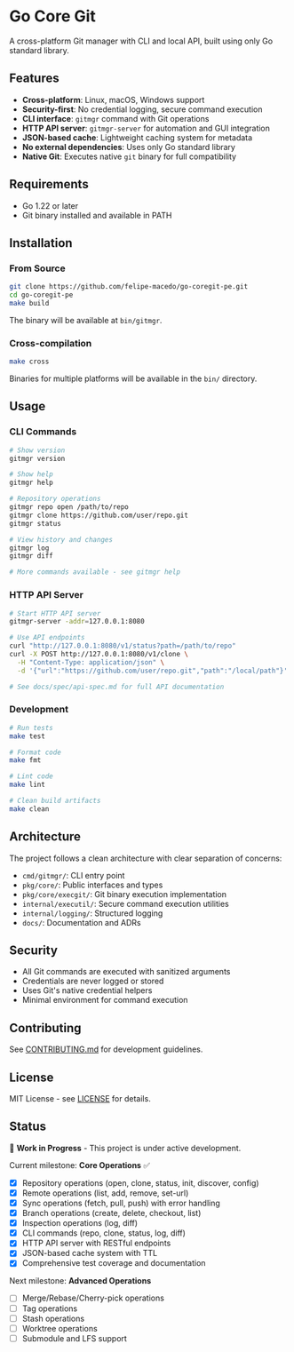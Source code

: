 # Go Core Git

A cross-platform Git manager with CLI and local API, built using only Go standard library.

## Features

- **Cross-platform**: Linux, macOS, Windows support
- **Security-first**: No credential logging, secure command execution
- **CLI interface**: `gitmgr` command with Git operations
- **HTTP API server**: `gitmgr-server` for automation and GUI integration
- **JSON-based cache**: Lightweight caching system for metadata
- **No external dependencies**: Uses only Go standard library
- **Native Git**: Executes native `git` binary for full compatibility

## Requirements

- Go 1.22 or later
- Git binary installed and available in PATH

## Installation

### From Source

```bash
git clone https://github.com/felipe-macedo/go-coregit-pe.git
cd go-coregit-pe
make build
```

The binary will be available at `bin/gitmgr`.

### Cross-compilation

```bash
make cross
```

Binaries for multiple platforms will be available in the `bin/` directory.

## Usage

### CLI Commands

```bash
# Show version
gitmgr version

# Show help
gitmgr help

# Repository operations
gitmgr repo open /path/to/repo
gitmgr clone https://github.com/user/repo.git
gitmgr status

# View history and changes
gitmgr log
gitmgr diff

# More commands available - see gitmgr help
```

### HTTP API Server

```bash
# Start HTTP API server
gitmgr-server -addr=127.0.0.1:8080

# Use API endpoints
curl "http://127.0.0.1:8080/v1/status?path=/path/to/repo"
curl -X POST http://127.0.0.1:8080/v1/clone \
  -H "Content-Type: application/json" \
  -d '{"url":"https://github.com/user/repo.git","path":"/local/path"}'

# See docs/spec/api-spec.md for full API documentation
```

### Development

```bash
# Run tests
make test

# Format code
make fmt

# Lint code
make lint

# Clean build artifacts
make clean
```

## Architecture

The project follows a clean architecture with clear separation of concerns:

- `cmd/gitmgr/`: CLI entry point
- `pkg/core/`: Public interfaces and types
- `pkg/core/execgit/`: Git binary execution implementation
- `internal/executil/`: Secure command execution utilities
- `internal/logging/`: Structured logging
- `docs/`: Documentation and ADRs

## Security

- All Git commands are executed with sanitized arguments
- Credentials are never logged or stored
- Uses Git's native credential helpers
- Minimal environment for command execution

## Contributing

See [CONTRIBUTING.md](CONTRIBUTING.md) for development guidelines.

## License

MIT License - see [LICENSE](LICENSE) for details.

## Status

🚧 **Work in Progress** - This project is under active development.

Current milestone: **Core Operations** ✅
- [x] Repository operations (open, clone, status, init, discover, config)
- [x] Remote operations (list, add, remove, set-url)
- [x] Sync operations (fetch, pull, push) with error handling
- [x] Branch operations (create, delete, checkout, list)
- [x] Inspection operations (log, diff)
- [x] CLI commands (repo, clone, status, log, diff)
- [x] HTTP API server with RESTful endpoints
- [x] JSON-based cache system with TTL
- [x] Comprehensive test coverage and documentation

Next milestone: **Advanced Operations**
- [ ] Merge/Rebase/Cherry-pick operations
- [ ] Tag operations
- [ ] Stash operations
- [ ] Worktree operations
- [ ] Submodule and LFS support